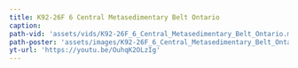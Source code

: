 ```yaml
---
title: K92-26F 6 Central Metasedimentary Belt Ontario
caption:
path-vid: 'assets/vids/K92-26F_6_Central_Metasedimentary_Belt_Ontario.mp4'
path-poster: 'assets/images/K92-26F_6_Central_Metasedimentary_Belt_Ontario.jpg'
yt-url: 'https://youtu.be/OuhqK2OLzIg'
---
```

